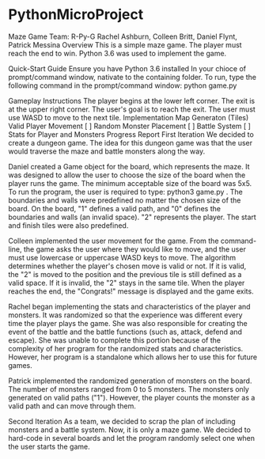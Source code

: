 # PythonMicroProject

Maze Game
Team: R-Py-G
Rachel Ashburn, Colleen Britt, Daniel Flynt, Patrick Messina
Overview
This is a simple maze game. The player must reach the end to win. Python 3.6 was used to implement the game.

Quick-Start Guide
Ensure you have Python 3.6 installed
In your chioce of prompt/command window, nativate to the containing folder.
To run, type the following command in the prompt/command window:
python game.py <width> <height>

Gameplay Instructions
The player begins at the lower left corner.
The exit is at the upper right corner.
The user's goal is to reach the exit.
The user must use WASD to move to the next tile.
Implementation
 Map Generaton (Tiles)
 Valid Player Movement
[ ] Random Monster Placement
[ ] Battle System
[ ] Stats for Player and Monsters
Progress Report
First Iteration
We decided to create a dungeon game. The idea for this dungeon game was that the user would traverse the maze and battle monsters along the way.

Daniel created a Game object for the board, which represents the maze. It was designed to allow the user to choose the size of the board when the player runs the game. The minimum acceptable size of the board was 5x5. To run the program, the user is required to type: python3 game.py . The boundaries and walls were predefined no matter the chosen size of the board. On the board, "1" defines a valid path, and "0" defines the boundaries and walls (an invalid space). "2" represents the player. The start and finish tiles were also predefined.

Colleen implemented the user movement for the game. From the command-line, the game asks the user where they would like to move, and the user must use lowercase or uppercase WASD keys to move. The algorithm determines whether the player's chosen move is valid or not. If it is valid, the "2" is moved to the position and the previous tile is still defined as a valid space. If it is invalid, the "2" stays in the same tile. When the player reaches the end, the "Congrats!" message is displayed and the game exits.

Rachel began implementing the stats and characteristics of the player and monsters. It was randomized so that the experience was different every time the player plays the game. She was also responsible for creating the event of the battle and the battle functions (such as, attack, defend and escape). She was unable to complete this portion because of the complexity of her program for the randomized stats and characteristics. However, her program is a standalone which allows her to use this for future games.

Patrick implemented the randomized generation of monsters on the board. The number of monsters ranged from 0 to 5 monsters. The monsters only generated on valid paths ("1"). However, the player counts the monster as a valid path and can move through them.

Second Iteration
As a team, we decided to scrap the plan of including monsters and a battle system. Now, it is only a maze game. We decided to hard-code in several boards and let the program randomly select one when the user starts the game.

